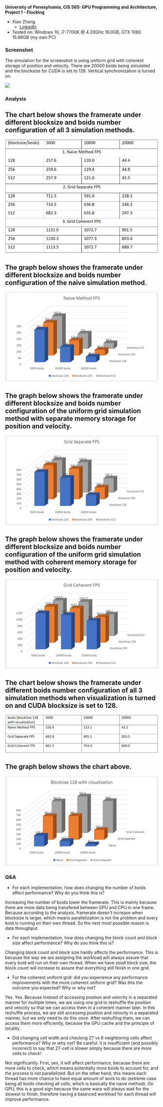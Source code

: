 **University of Pennsylvania, CIS 565: GPU Programming and Architecture,
Project 1 - Flocking**

* Xiao Zhang
  * [LinkedIn](https://www.linkedin.com/in/xiao-zhang-674bb8148/)
* Tested on: Windows 10, i7-7700K @ 4.20GHz 16.0GB, GTX 1080 15.96GB (my own PC)

### Screenshot

The simulation for the screenshot is using uniform grid with coherent storage of position and velocity. There are 20000 boids being simulated and the blocksize for CUDA is set to 128. Vertical synchronization is turned on.

![](images/grid_coherent_20000_128_vsync.gif)

### Analysis

## The chart below shows the framerate under different blocksize and boids number configuration of all 3 simulation methods.

![](images/chart1.JPG)

## The graph below shows the framerate under different blocksize and boids number configuration of the naive simulation method.

![](images/graph1.JPG)

## The graph below shows the framerate under different blocksize and boids number configuration of the uniform grid simulation method with separate memory storage for position and velocity.

![](images/graph2.JPG)

## The graph below shows the framerate under different blocksize and boids number configuration of the uniform grid simulation method with coherent memory storage for position and velocity.

![](images/graph3.JPG)

## The chart below shows the framerate under different boids number configuration of all 3 simulation methods when visualization is turned on and CUDA blocksize is set to 128.

![](images/chart2.JPG)

## The graph below shows the chart above.

![](images/graph4.JPG)

### Q&A

* For each implementation, how does changing the number of boids affect performance? Why do you think this is?

Increasing the number of boids lower the framerate. This is mainly because there are more data being transfered between GPU and CPU in one frame. Because according to the analysis, framerate doesn't increase when blocksize is larger, which means parallelization is not the problem and every boid is running on their own thread. So the next most possible reason is data throughput.

* For each implementation, how does changing the block count and block size affect performance? Why do you think this is?

Changing block count and block size hardly affects the performance. This is because the way we are assigning the workload will always assure that every boid will run on their own thread. When we have small block size, the block count will increase to assure that everything still finish in one grid.

* For the coherent uniform grid: did you experience any performance improvements with the more coherent uniform grid? Was this the outcome you expected? Why or why not?

Yes. Yes. Because instead of accessing position and velocity in a separated manner for multiple times, we are using one grid to reshuffle the position and velocity so that we can access them in a coherent manner later. In this reshuffle process, we are still accessing position and velocity in a separated manner, but we only need to do this once. After reshufling them, we can access them more efficiently, because the GPU cache and the principle of locality.

* Did changing cell width and checking 27 vs 8 neighboring cells affect performance? Why or why not? Be careful: it is insufficient (and possibly incorrect) to say that 27-cell is slower simply because there are more cells to check!

Not significantly. First, yes, it will affect performance, because there are more cells to check, which means potentially more boids to account for, and the process is not parallelized. But on the other hand, this means each thread has more chance to have equal amount of work to do (extreme case being all boids checking all cells, which is basically the naive method). On GPU, this is a good sign because the same warp will always wait for the slowest to finish, therefore having a balanced workload for each thread will improve performance.
